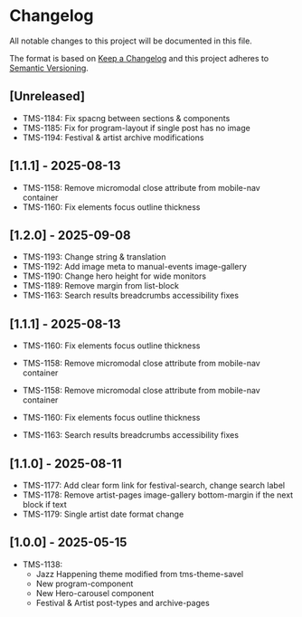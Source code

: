 # Changelog

All notable changes to this project will be documented in this file.

The format is based on [Keep a Changelog](http://keepachangelog.com/en/1.0.0/)
and this project adheres to [Semantic Versioning](http://semver.org/spec/v2.0.0.html).

## [Unreleased]

- TMS-1184: Fix spacng between sections & components
- TMS-1185: Fix for program-layout if single post has no image
- TMS-1194: Festival & artist archive modifications

## [1.1.1] - 2025-08-13

- TMS-1158: Remove micromodal close attribute from mobile-nav container
- TMS-1160: Fix elements focus outline thickness

## [1.2.0] - 2025-09-08

- TMS-1193: Change string & translation
- TMS-1192: Add image meta to manual-events image-gallery
- TMS-1190: Change hero height for wide monitors
- TMS-1189: Remove margin from list-block
- TMS-1163: Search results breadcrumbs accessibility fixes

## [1.1.1] - 2025-08-13

- TMS-1160: Fix elements focus outline thickness
- TMS-1158: Remove micromodal close attribute from mobile-nav container

- TMS-1158: Remove micromodal close attribute from mobile-nav container
- TMS-1160: Fix elements focus outline thickness
- TMS-1163: Search results breadcrumbs accessibility fixes

## [1.1.0] - 2025-08-11

- TMS-1177: Add clear form link for festival-search, change search label
- TMS-1178: Remove artist-pages image-gallery bottom-margin if the next block if text
- TMS-1179: Single artist date format change

## [1.0.0] - 2025-05-15

- TMS-1138:
    - Jazz Happening theme modified from tms-theme-savel
    - New program-component
    - New Hero-carousel component
    - Festival & Artist post-types and archive-pages

